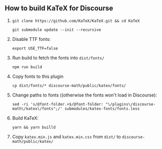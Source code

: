 
## How to build KaTeX for Discourse

1. `git clone https://github.com/KaTeX/KaTeX.git && cd KaTeX`

    `git submodule update --init --recursive`

2. Disable TTF fonts:

   `export USE_TTF=false`

3. Run build to fetch the fonts into `dist/fonts/`

   `npm run build`

4. Copy fonts to this plugin

   `cp dist/fonts/* discourse-math/public/katex/fonts/`

5. Change paths to fonts ((otherwise the fonts won't load in Discourse):

    `sed -ri 's/@font-folder.+$/@font-folder:
"\/plugins\/discourse-math\/katex\/fonts";/'
submodules/katex-fonts/fonts.less`

3. Build KaTeX:

   `yarn && yarn builld`

4. Copy `katex.min.js` and `katex.min.css` from `dist/` to
`discourse-math/public/katex/`

